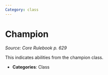 ```yaml
---
Category: class
---
```

# Champion  
*Source: Core Rulebook p. 629*  

This indicates abilities from the champion class.

- **Categories**: Class